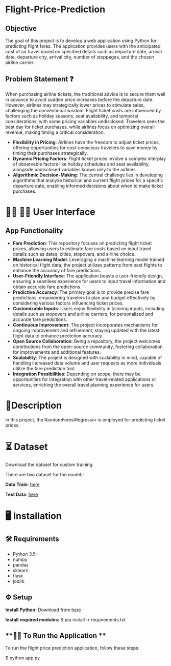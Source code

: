 # Flight-Price-Prediction

## Objective

The goal of this project is to develop a web application using Python for predicting flight fares. The application provides users with the anticipated cost of air travel based on specified details such as departure date, arrival date, departure city, arrival city, number of stoppages, and the chosen airline carrier.

## Problem Statement ❓

When purchasing airline tickets, the traditional advice is to secure them well in advance to avoid sudden price increases before the departure date. However, airlines may strategically lower prices to stimulate sales, challenging the conventional wisdom. Flight ticket costs are influenced by factors such as holiday seasons, seat availability, and temporal considerations, with some pricing variables undisclosed. Travelers seek the best day for ticket purchases, while airlines focus on optimizing overall revenue, making timing a critical consideration.

- **Flexibility in Pricing**: Airlines have the freedom to adjust ticket prices, offering opportunities for cost-conscious travelers to save money by timing their purchases strategically.
- **Dynamic Pricing Factors**: Flight ticket prices involve a complex interplay of observable factors like holiday schedules and seat availability, alongside undisclosed variables known only to the airlines.
- **Algorithmic Decision-Making**: The central challenge lies in developing algorithms that analyze historical and current flight prices for a specific departure date, enabling informed decisions about when to make ticket purchases.

# 🧑‍💻 🧑‍🎓 User Interface

## App Functionality

- **Fare Prediction**: This repository focuses on predicting flight ticket prices, allowing users to estimate fare costs based on input travel details such as dates, cities, stopovers, and airline choice.
- **Machine Learning Model**: Leveraging a machine learning model trained on historical flight data, the project utilizes patterns from past flights to enhance the accuracy of fare predictions.
- **User-Friendly Interface**: The application boasts a user-friendly design, ensuring a seamless experience for users to input travel information and obtain accurate fare predictions.
- **Predictive Accuracy**: The primary goal is to provide precise fare predictions, empowering travelers to plan and budget effectively by considering various factors influencing ticket prices.
- **Customizable Inputs**: Users enjoy flexibility in tailoring inputs, including details such as stopovers and airline carriers, for personalized and accurate fare predictions.
- **Continuous Improvement**: The project incorporates mechanisms for ongoing improvement and refinement, staying updated with the latest flight data to enhance prediction accuracy.
- **Open Source Collaboration**: Being a repository, the project welcomes contributions from the open-source community, fostering collaboration for improvements and additional features.
- **Scalability**: The project is designed with scalability in mind, capable of handling increased data volume and user requests as more individuals utilize the fare prediction tool.
- **Integration Possibilities**: Depending on scope, there may be opportunities for integration with other travel-related applications or services, enriching the overall travel planning experience for users.

# 📝Description

In this project, the RandomForestRegressor is employed for predicting ticket prices.

# ⏳ Dataset

Download the dataset for custom training.

There are two dataset for the model:-

**Data Train**:  [here](https://github.com/balananujith/flight-price-prediction2/blob/master/Data_Train.xlsx)

**Test Data**:   [here](https://github.com/balananujith/flight-price-prediction2/blob/master/Test_set.xlsx)
# 🖥️ Installation

## 🛠️ Requirements

- Python 3.5+
- numpy
- pandas
- sklearn
- flask
- joblib

## ⚙️ Setup

**Install Python:** Download from [here](https://www.python.org/downloads/)

**Install required modules:**
$ pip install -r requirements.txt

## **👨‍💻 To Run the Application **

To run the flight price prediction application, follow these steps:

$ python app.py
